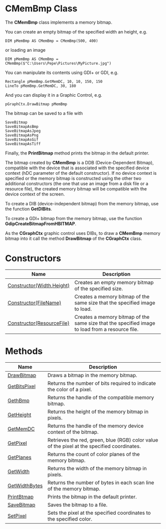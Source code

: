 # CMemBmp Class

The **CMemBmp** class implements a memory bitmap.

You can create an empty bitmap of the specified width an height, e.g.

```
DIM pMemBmp AS CMemBmp = CMemBmp(500, 400)
```

or loading an image

```
DIM pMemBmp AS CMemBmp = CMemBmp($"C:\Users\Pepe\Pictures\MyPicture.jpg")
```

You can manipulate its contents using GDI+ or GDI, e.g.

```
Rectangle pMemBmp.GetMemDC, 10, 10, 150, 150
LineTo pMemBmp.GetMemDC, 30, 180
```

And you can display it in a Graphic Control, e.g.

```
pGraphCtx.DrawBitmap pMemBmp
```

The bitmap can be saved to a file with

```
SaveBitmap
SaveBitmapAsBmp
SaveBitmapAsJpeg
SaveBitmapAsPng
SaveBitmapAsGif
SaveBitmapAsTiff
```

Finally, the **PrintBitmap** method prints the bitmap in the default printer.

The bitmap created by **CMemBmp** is a DDB (Device-Dependent Bitmap), compatible with the device that is associated with the specified device context (hDC parameter of the default constructor). If no device context is specified or the memory bitmap is constructed using the other two additional constructors (the one that use an image from a disk file or a resource file), the created memory bitmap will be compatible with the device context of the screen.

To create a DIB (device-independent bitmap) from the memory bitmap, use the function **GetDIBits**.

To create a GDI+ bitmap from the memory bitmap, use the function **GdipCreateBitmapFromHBITMAP**.

As the **CGraphCtx** graphic control uses DIBs, to draw a **CMemBmp** memory bitmap into it call the method **DrawBitmap** of the **CGraphCtx** class.

# Constructors

| Name       | Description |
| ---------- | ----------- |
| [Constructor(Width,Height)](#Constructor1) | Creates an empty memory bitmap of the specified size. |
| [Constructor(FileName)](#Constructor2) | Creates a memory bitmap of the same size that the specified image to load. |
| [Constructor(ResourceFile)](#Constructor3) | Creates a memory bitmap of the same size that the specified image to load from a resource file. |

# Methods

| Name       | Description |
| ---------- | ----------- |
| [DrawBitmap](#DrawBitmap) | Draws a bitmap in the memory bitmap. |
| [GetBitsPixel](#GetBitsPixel) | Returns the number of bits required to indicate the color of a pixel. |
| [GethBmp](#GethBmp) | Returns the handle of the compatible memory bitmap. |
| [GetHeight](#GetHeight) | Returns the height of the memory bitmap in pixels. |
| [GetMemDC](#GetMemDC) | Returns the handle of the memory device context of the bitmap. |
| [GetPixel](#GetPixel) | Retrieves the red, green, blue (RGB) color value of the pixel at the specified coordinates. |
| [GetPlanes](#GetPlanes) | Returns the count of color planes of the memory bitmap. |
| [GetWidth](#GetWidth) | Returns the width of the memory bitmap in pixels. |
| [GetWidthBytes](#GetWidthBytes) | Returns the number of bytes in each scan line of the memory bitmap. |
| [PrintBtmap](#PrintBtmap) | Prints the bitmap in the default printer. |
| [SaveBitmap](#SaveBitmap) | Saves the bitmap to a file. |
| [SetPixel](#SetPixel) | Sets the pixel at the specified coordinates to the specified color. |
